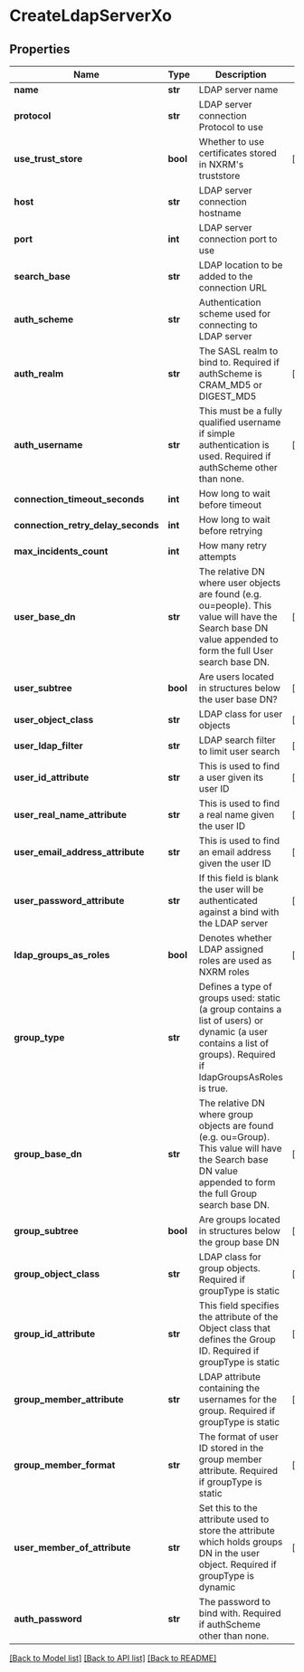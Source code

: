 # CreateLdapServerXo

## Properties
Name | Type | Description | Notes
------------ | ------------- | ------------- | -------------
**name** | **str** | LDAP server name | 
**protocol** | **str** | LDAP server connection Protocol to use | 
**use_trust_store** | **bool** | Whether to use certificates stored in NXRM&#39;s truststore | [optional] 
**host** | **str** | LDAP server connection hostname | 
**port** | **int** | LDAP server connection port to use | 
**search_base** | **str** | LDAP location to be added to the connection URL | 
**auth_scheme** | **str** | Authentication scheme used for connecting to LDAP server | 
**auth_realm** | **str** | The SASL realm to bind to. Required if authScheme is CRAM_MD5 or DIGEST_MD5 | [optional] 
**auth_username** | **str** | This must be a fully qualified username if simple authentication is used. Required if authScheme other than none. | [optional] 
**connection_timeout_seconds** | **int** | How long to wait before timeout | 
**connection_retry_delay_seconds** | **int** | How long to wait before retrying | 
**max_incidents_count** | **int** | How many retry attempts | 
**user_base_dn** | **str** | The relative DN where user objects are found (e.g. ou&#x3D;people). This value will have the Search base DN value appended to form the full User search base DN. | [optional] 
**user_subtree** | **bool** | Are users located in structures below the user base DN? | [optional] 
**user_object_class** | **str** | LDAP class for user objects | [optional] 
**user_ldap_filter** | **str** | LDAP search filter to limit user search | [optional] 
**user_id_attribute** | **str** | This is used to find a user given its user ID | [optional] 
**user_real_name_attribute** | **str** | This is used to find a real name given the user ID | [optional] 
**user_email_address_attribute** | **str** | This is used to find an email address given the user ID | [optional] 
**user_password_attribute** | **str** | If this field is blank the user will be authenticated against a bind with the LDAP server | [optional] 
**ldap_groups_as_roles** | **bool** | Denotes whether LDAP assigned roles are used as NXRM roles | [optional] 
**group_type** | **str** | Defines a type of groups used: static (a group contains a list of users) or dynamic (a user contains a list of groups). Required if ldapGroupsAsRoles is true. | 
**group_base_dn** | **str** | The relative DN where group objects are found (e.g. ou&#x3D;Group). This value will have the Search base DN value appended to form the full Group search base DN. | [optional] 
**group_subtree** | **bool** | Are groups located in structures below the group base DN | [optional] 
**group_object_class** | **str** | LDAP class for group objects. Required if groupType is static | [optional] 
**group_id_attribute** | **str** | This field specifies the attribute of the Object class that defines the Group ID. Required if groupType is static | [optional] 
**group_member_attribute** | **str** | LDAP attribute containing the usernames for the group. Required if groupType is static | [optional] 
**group_member_format** | **str** | The format of user ID stored in the group member attribute. Required if groupType is static | [optional] 
**user_member_of_attribute** | **str** | Set this to the attribute used to store the attribute which holds groups DN in the user object. Required if groupType is dynamic | [optional] 
**auth_password** | **str** | The password to bind with. Required if authScheme other than none. | 

[[Back to Model list]](../README.md#documentation-for-models) [[Back to API list]](../README.md#documentation-for-api-endpoints) [[Back to README]](../README.md)


